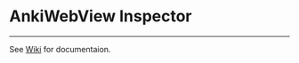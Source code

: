 # AnkiWebView Inspector
---
See [Wiki](https://github.com/hikaru-y/anki21-addon-ankiwebview-inspector/wiki) for documentaion.
